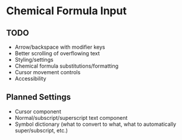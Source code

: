 # Chemical Formula Input

## TODO

- Arrow/backspace with modifier keys
- Better scrolling of overflowing text
- Styling/settings
- Chemical formula substitutions/formatting
- Cursor movement controls
- Accessibility

## Planned Settings

- Cursor component
- Normal/subscript/superscript text component
- Symbol dictionary (what to convert to what, what to automatically super/subscript, etc.)